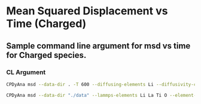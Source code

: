 # Mean Squared Displacement vs Time (Charged)
## Sample command line argument for msd vs time for Charged species.

### CL Argument

```sh
CPDyAna msd --data-dir . -T 600 --diffusing-elements Li --diffusivity-choices Charged --initial-slope-time 5 --final-slope-time 15 --block 500 --initial-time 0 --final-time 20 --first-time 0 --last-time 20 --diffusivity-direction-choices XYZ XY YZ ZX X Y Z
```
```sh
CPDyAna msd --data-dir "./data" --lammps-elements Li La Ti O --element-mapping 1:Li 2:La 3:Ti 4:O --lammps-timestep 1 --initial-time 0 --final-time 2000 --initial-slope-time 300 --final-slope-time 1500 -T 600 --first-time 0 --last-time 2000 --diffusivity-choices Charged --diffusivity-direction-choices XYZ XY YZ ZX X Y Z
```